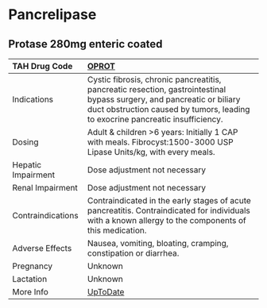 # Pancrelipase

## Protase 280mg enteric coated

| TAH Drug Code      | [OPROT](https://www.tahsda.org.tw/drugs/hissearch.php?drug_code=OPROT)                                                                                                                                   |
|:-------------------|:---------------------------------------------------------------------------------------------------------------------------------------------------------------------------------------------------------|
| Indications        | Cystic fibrosis, chronic pancreatitis, pancreatic resection, gastrointestinal bypass surgery, and pancreatic or biliary duct obstruction caused by tumors, leading to exocrine pancreatic insufficiency. |
| Dosing             | Adult & children >6 years: Initially 1 CAP with meals. Fibrocyst:1500-3000 USP Lipase Units/kg, with every meals.                                                                                        |
| Hepatic Impairment | Dose adjustment not necessary                                                                                                                                                                            |
| Renal Impairment   | Dose adjustment not necessary                                                                                                                                                                            |
| Contraindications  | Contraindicated in the early stages of acute pancreatitis. Contraindicated for individuals with a known allergy to the components of this medication.                                                    |
| Adverse Effects    | Nausea, vomiting, bloating, cramping, constipation or diarrhea.                                                                                                                                          |
| Pregnancy          | Unknown                                                                                                                                                                                                  |
| Lactation          | Unknown                                                                                                                                                                                                  |
| More Info          | [UpToDate](https://www.uptodate.com/contents/pancrelipase-drug-information)                                                                                                                              |

